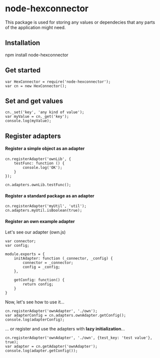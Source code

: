 # node-hexconnector

This package is used for storing any values or dependecies that any parts of the application might need.

## Installation

npm install node-hexconnector

## Get started

```
var HexConnector = require('node-hexconnector');
var cn = new HexConnector();
```

## Set and get values

```
cn._set('key', 'any kind of value');
var myValue = cn._get('key');
console.log(myValue);
```

## Register adapters

#### Register a simple object as an adapter


```
cn.registerAdapter('ownLib', {
    testFunc: function () {
        console.log('OK');
    }
});

cn.adapters.ownLib.testFunc();
```


#### Register a standard package as an adapter


```
cn.registerAdapter('myUtil', 'util');
cn.adapters.myUtil.isBoolean(true);
```

#### Register an own example adapter


Let's see our adapter (own.js)

```
var connector;
var config;

module.exports = {
    initAdapter: function (_connector, _config) {
        connector = _connector;
        config = _config;
    },

    getConfig: function() {
        return config;
    }
}
```

Now, let's see how to use it...

```
cn.registerAdapter('ownAdapter', './own');
var adapterConfig = cn.adapters.ownAdapter.getConfig();
console.log(adapterConfig);
```

... or register and use the adapters with **lazy initialization**...

```
cn.registerAdapter('ownAdapter', './own', {test_key: 'test value'}, true);
var adapter = cn.getAdapter('ownAdapter');
console.log(adapter.getConfig());
```
